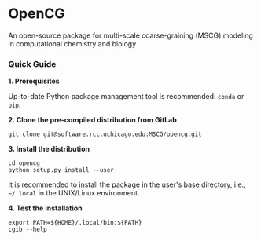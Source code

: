 # OpenCG

An open-source package for multi-scale coarse-graining (MSCG) modeling in computational chemistry and biology




### Quick Guide

**1. Prerequisites**

Up-to-date Python package management tool is recommended: `conda` or `pip`. 

**2. Clone the pre-compiled distribution from GitLab**

```
git clone git@software.rcc.uchicago.edu:MSCG/opencg.git
```

**3. Install the distribution**

```
cd opencg
python setup.py install --user
```

It is recommended to install the package in the user's base directory, i.e., `~/.local` in the UNIX/Linux environment.

**4. Test the installation**

```
export PATH=${HOME}/.local/bin:${PATH}
cgib --help
```
